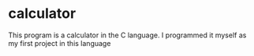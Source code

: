 # calculator
This program is a calculator in the C language. I programmed it myself as my first project in this language
